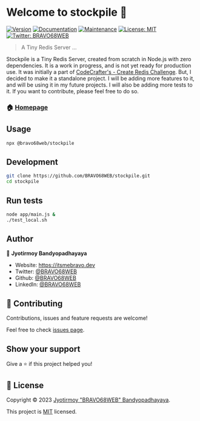 # Welcome to stockpile 👋
[![Version](https://img.shields.io/npm/v/@bravo68web/stockpile.svg)](https://www.npmjs.com/package/stockpile)
[![Documentation](https://img.shields.io/badge/documentation-yes-brightgreen.svg)](https://github.com/BRAVO68WEB/stockpile#readme)
[![Maintenance](https://img.shields.io/badge/Maintained%3F-yes-green.svg)](https://github.com/BRAVO68WEB/stockpile/graphs/commit-activity)
[![License: MIT](https://img.shields.io/github/license/BRAVO68WEB/stockpile)](https://github.com/BRAVO68WEB/stockpile/blob/master/LICENSE)
[![Twitter: BRAVO68WEB](https://img.shields.io/twitter/follow/BRAVO68WEB.svg?style=social)](https://twitter.com/BRAVO68WEB)

> A Tiny Redis Server ...

Stockpile is a Tiny Redis Server, created from scratch in Node.js with zero dependencies. It is a work in progress, and is not yet ready for production use. It was initially a part of [CodeCrafter's - Create Redis Challenge](https://app.codecrafters.io/courses/redis/). But, I decided to make it a standalone project. I will be adding more features to it, and will be using it in my future projects. I will also be adding more tests to it. If you want to contribute, please feel free to do so.

### 🏠 [Homepage](https://github.com/BRAVO68WEB/stockpile#readme)

## Usage

```sh
npx @bravo68web/stockpile
```

## Development

```sh
git clone https://github.com/BRAVO68WEB/stockpile.git
cd stockpile
```

## Run tests

```sh
node app/main.js &
./test_local.sh
```

## Author

👤 **Jyotirmoy <BRAVO68WEB> Bandyopadhayaya**

* Website: https://itsmebravo.dev
* Twitter: [@BRAVO68WEB](https://twitter.com/BRAVO68WEB)
* Github: [@BRAVO68WEB](https://github.com/BRAVO68WEB)
* LinkedIn: [@BRAVO68WEB](https://linkedin.com/in/BRAVO68WEB)

## 🤝 Contributing

Contributions, issues and feature requests are welcome!

Feel free to check [issues page](https://github.com/BRAVO68WEB/stockpile/issues).

## Show your support

Give a ⭐️ if this project helped you!


## 📝 License

Copyright © 2023 [Jyotirmoy "BRAVO68WEB" Bandyopadhayaya](https://github.com/BRAVO68WEB).

This project is [MIT](https://github.com/BRAVO68WEB/stockpile/blob/master/LICENSE) licensed.